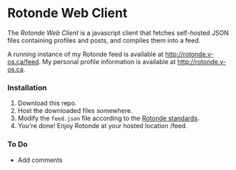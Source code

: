 # Rotonde Web Client

The _Rotonde Web Client_ is a javascript client that fetches self-hosted JSON files containing profiles and posts, and compiles them into a feed.

A running instance of my Rotonde feed is available at http://rotonde.v-os.ca/feed.
My personal profile information is available at http://rotonde.v-os.ca.

### Installation

1. Download this repo.
2. Host the downloaded files somewhere.
3. Modify the `feed.json` file according to the [Rotonde standards](https://github.com/Rotonde/Specs). 
4. You're done! Enjoy Rotonde at your hosted location /feed.

### To Do

- Add comments